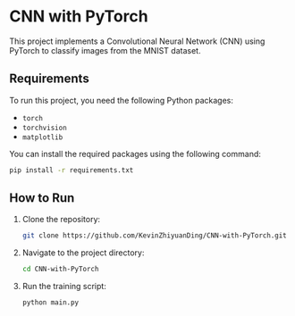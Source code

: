 # CNN with PyTorch

This project implements a Convolutional Neural Network (CNN) using PyTorch to classify images from the MNIST dataset.

## Requirements
To run this project, you need the following Python packages:
- `torch`
- `torchvision`
- `matplotlib`

You can install the required packages using the following command:
```bash
pip install -r requirements.txt
```

## How to Run
1. Clone the repository:
   ```bash
   git clone https://github.com/KevinZhiyuanDing/CNN-with-PyTorch.git
   ```
2. Navigate to the project directory:
   ```bash
   cd CNN-with-PyTorch
   ```
3. Run the training script:
   ```bash
   python main.py
   ```